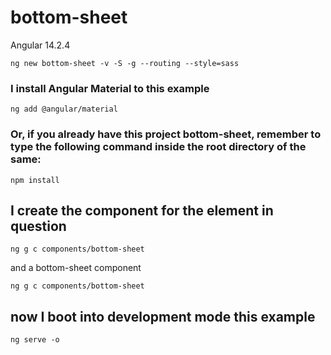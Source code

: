 # bottom-sheet

Angular 14.2.4

```shell
ng new bottom-sheet -v -S -g --routing --style=sass
```

### I install Angular Material to this example

```shell
ng add @angular/material
```

### Or, if you already have this project bottom-sheet, remember to type the following command inside the root directory of the same:

```shell
npm install
```

## I create the component for the element in question

```shell
ng g c components/bottom-sheet
```

and a bottom-sheet component

```shell
ng g c components/bottom-sheet
```

## now I boot into development mode this example

```shell
ng serve -o
```
